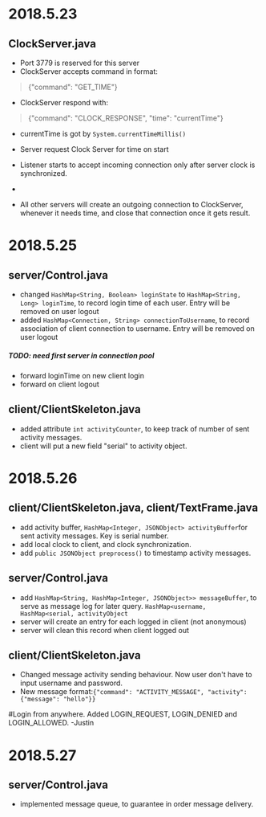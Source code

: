 # 2018.5.23
## ClockServer.java
* Port 3779 is reserved for this server
* ClockServer accepts command in format:
> {"command": "GET_TIME"}
* ClockServer respond with:
> {"command": "CLOCK_RESPONSE", "time": "currentTime"}
* currentTime is got by ```System.currentTimeMillis()```
* Server request Clock Server for time on start
* Listener starts to accept incoming connection only after server clock is synchronized.
* 

* All other servers will create an outgoing connection to ClockServer, 
whenever it needs time, and close that connection once it gets result.

# 2018.5.25
## server/Control.java
* changed ```HashMap<String, Boolean> loginState``` to ```HashMap<String, Long> loginTime```, to record
login time of each user. Entry will be removed on user logout
* added ```HashMap<Connection, String> connectionToUsername```, 
to record association of client connection to username. 
Entry will be removed on user logout
##### TODO: need first server in connection pool
* forward loginTime on new client login
* forward on client logout
## client/ClientSkeleton.java
* added attribute ```int activityCounter```, to keep track of number of sent activity messages.
* client will put a new field "serial" to activity object.

# 2018.5.26
## client/ClientSkeleton.java, client/TextFrame.java
* add activity buffer, ```HashMap<Integer, JSONObject> activityBuffer```for sent activity messages. 
Key is serial number.
* add local clock to client, and clock synchronization.
* add ```public JSONObject preprocess()``` to timestamp activity messages.

## server/Control.java
* add ```HashMap<String, HashMap<Integer, JSONObject>> messageBuffer```, to serve as message log for later query.
```HashMap<username, HashMap<serial, activityObject```
* server will create an entry for each logged in client (not anonymous)
* server will clean this record when client logged out

## client/ClientSkeleton.java 
* Changed message activity sending behaviour. Now user don't have to input username and password.
* New message format:```{"command": "ACTIVITY_MESSAGE", "activity": {"message": "hello"}}```

#Login from anywhere. Added LOGIN_REQUEST, LOGIN_DENIED and LOGIN_ALLOWED. -Justin

# 2018.5.27
## server/Control.java
* implemented message queue, to guarantee in order message delivery.
